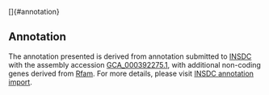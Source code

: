 []{#annotation}

Annotation
----------

The annotation presented is derived from annotation submitted to
[INSDC](http://www.insdc.org) with the assembly accession
[GCA\_000392275.1](http://www.ebi.ac.uk/ena/data/view/GCA_000392275.1),
with additional non-coding genes derived from
[Rfam](http://rfam.xfam.org/). For more details, please visit [INSDC
annotation
import](http://ensemblgenomes.org/info/data/insdc_annotation).
